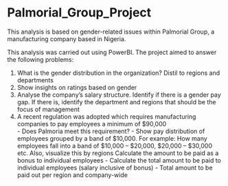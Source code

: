 # Palmorial_Group_Project
This analysis is based on gender-related issues within Palmorial Group, a manufacturing company based in Nigeria.

This analysis was carried out using PowerBI. The project aimed to answer the following problems:

<ol>
   <li>What is the gender distribution in the organization? Distil to
regions and departments</li>
  <li>Show insights on ratings based on gender</li>
  <li>Analyse the company’s salary structure. Identify if there is a
gender pay gap. If there is, identify the department and
regions that should be the focus of management</li>
  <li>A recent regulation was adopted which requires
manufacturing companies to pay employees a minimum of
$90,000</li>
- Does Palmoria meet this requirement?
- Show pay distribution of employees grouped by a band of
$10,000. For example: How many employees fall into a band of
$10,000 – $20,000, $20,000 – $30,000 etc. Also, visualize this
by regions
</li> Calculate the amount to be paid as a bonus to individual
employees</li>
- Calculate the total amount to be paid to individual employees
(salary inclusive of bonus)
- Total amount to be paid out per region and company-wide


